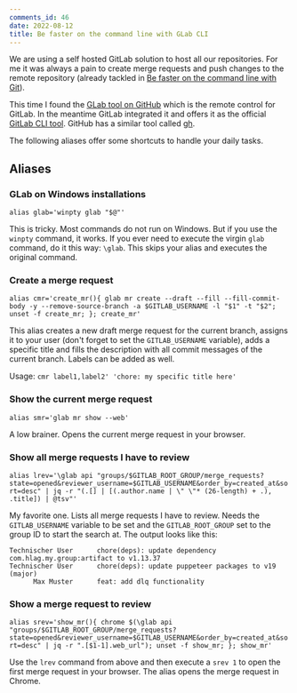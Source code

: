 ```yaml
---
comments_id: 46
date: 2022-08-12
title: Be faster on the command line with GLab CLI
---
```

We are using a self hosted GitLab solution to host all our repositories. For me it was always a pain to create merge
requests and push changes to the remote repository (already tackled in [Be faster on the command line with Git](faster-commandline-git.html)).

This time I found the [GLab tool on GitHub](https://github.com/profclems/glab/) which is the remote control for GitLab. In the
meantime GitLab integrated it and offers it as the official [GitLab CLI tool](https://gitlab.com/gitlab-org/cli/). GitHub
has a similar tool called [gh](https://cli.github.com/).

The following aliases offer some shortcuts to handle your daily tasks.

## Aliases

### GLab on Windows installations

`alias glab='winpty glab "$@"'`

This is tricky. Most commands do not run on Windows. But if you use the `winpty` command, it works. If you ever need
to execute the virgin `glab` command, do it this way: `\glab`. This skips your alias and executes the original command.

### Create a merge request

<!-- command shall be displayed as one line -->
<!-- markdownlint-disable-next-line MD013 -->
`alias cmr='create_mr(){ glab mr create --draft --fill --fill-commit-body -y --remove-source-branch -a $GITLAB_USERNAME -l "$1" -t "$2"; unset -f create_mr; }; create_mr'`

This alias creates a new draft merge request for the current branch, assigns it to your user (don't forget to set the
`GITLAB_USERNAME` variable), adds a specific title and fills the description with all commit messages of the current branch.
Labels can be added as well.

Usage: `cmr label1,label2' 'chore: my specific title here'`

### Show the current merge request

`alias smr='glab mr show --web'`

A low brainer. Opens the current merge request in your browser.

### Show all merge requests I have to review

<!-- command shall be displayed as one line -->
<!-- markdownlint-disable-next-line MD013 -->
`alias lrev='\glab api "groups/$GITLAB_ROOT_GROUP/merge_requests?state=opened&reviewer_username=$GITLAB_USERNAME&order_by=created_at&sort=desc" | jq -r "(.[] | [(.author.name | \" \"* (26-length) + .), .title]) | @tsv"'`

My favorite one. Lists all merge requests I have to review. Needs the `GITLAB_USERNAME` variable to be set and the `GITLAB_ROOT_GROUP`
set to the group ID to start the search at. The output looks like this:

```text
Technischer User      chore(deps): update dependency com.hlag.my.group:artifact to v1.13.37
Technischer User      chore(deps): update puppeteer packages to v19 (major)
      Max Muster      feat: add dlq functionality
```

### Show a merge request to review

<!-- command shall be displayed as one line -->
<!-- markdownlint-disable-next-line MD013 -->
`alias srev='show_mr(){ chrome $(\glab api "groups/$GITLAB_ROOT_GROUP/merge_requests?state=opened&reviewer_username=$GITLAB_USERNAME&order_by=created_at&sort=desc" | jq -r ".[$1-1].web_url"); unset -f show_mr; }; show_mr'`

Use the `lrev` command from above and then execute a `srev 1` to open the first merge request in your browser. The alias opens the
merge request in Chrome.
